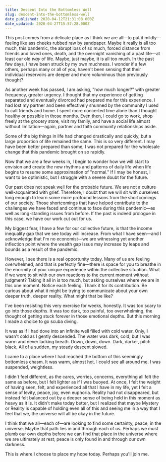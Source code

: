```yaml
---
title: Descent Into the Bottomless Well
slug: descent-into-the-bottomless-well
date_published: 2020-04-12T21:31:08.000Z
date_updated: 2020-04-27T15:57:28.000Z
---
```


This post comes from a delicate place as I think we are all—to put it mildly—feeling like ass cheeks rubbed raw by sandpaper. Maybe it really is all too much, this pandemic, the abrupt loss of so much, forced distance from friends and loved ones, death, and the overnight vanishing of a past life—at least our old *way* of life. Maybe, just maybe, it is all too much. In the past few days, I have been struck by my own muchness. I wonder if a few others, perhaps many or all of you, haven't been sensing that their individual reservoirs are deeper and more voluminous than previously thought?

As another week has passed, I am asking, "how much longer?" with greater frequency, greater urgency. I thought that my experience of getting separated and eventually divorced had prepared me for this experience. I had lost my partner and been effectively shunned by the community I used to call friends and home. I spent more concerted time alone than I thought healthy or possible in those months. Even then, I could go to work, shop freely at the grocery store, visit my family, and have a social life almost without limitation—again, partner and faith community relationships aside.

Some of the big things in life had changed drastically and quickly, but a large proportion of life remained the same. This is so very different. I may have been better prepared than some; I was not prepared for the wholesale change that this pandemic brought on so rapidly.

Now that we are a few weeks in, I begin to wonder how we will start to envision and create the new rhythms and patterns of daily life when life begins to resume some approximation of "normal." If I may be honest, I want to be optimistic, but I struggle with a severe doubt for the future.

Our past does not speak well for the probable future. We are not a culture well-acquainted with grief. Therefore, I doubt that we will sit with ourselves long enough to learn some more profound lessons from the shortcomings of our society. Those shortcomings that have helped contribute to the challenges we have faced and continue to face during this pandemic—as well as long-standing issues from before. If the past is indeed prologue in this case, we have our work cut out for us.

My biggest fear, I have a few for our collective future, is that the income inequality gap that we see today will increase. From what I have seen—and I acknowledge that I'm no economist—we are witnessing yet another inflection point where the wealth gap issue may increase by leaps and bounds as a result of the pandemic.

However, I see there is a real opportunity today. Many of us are feeling overwhelmed, and that is perfectly fine—there is space for you to breathe in the enormity of your unique experience within the collective situation. What if we were to sit with our own reactions to the current moment without judgment? Taking it all in is too much, but asking ourselves where we are in this one moment. Notice each feeling. Thank it for its contribution. Be curious about what it might be trying to communicate about your own deeper truth, deeper reality. What might that be like?

I've been resisting this very exercise for weeks, honestly. It was too scary to go into those depths. It was too dark, too painful, too overwhelming, the thought of getting stuck forever in those emotional depths. But this morning I made a choice to go scuba diving.

It was as if I had dove into an infinite well filled with cold water. Only, I wasn't cold as I gently descended. The water was dark, cold, but I was warm and never lacking breath. Down, down, down. Dark, darker, pitch black. All of a sudden, my steady descent slowed.

I came to a place where I had reached the bottom of this seemingly bottomless chasm. It was warm, almost hot. I could see all around me. I was suspended, weightless.

I didn't feel different, as the cares, worries, concerns, everything all felt the same as before, but I felt lighter as if I was buoyed. At once, I felt the weight of having seen, felt, and experienced all that I have in my life, yet I felt a sense of levity, peace, joy, even euphoria. Reality had not disappeared, but instead felt balanced out by a deeper sense of being held in this moment as heavy as it is. It didn't make today better, but I realized that maybe Mystery or Reality is capable of holding even all of this and seeing me in a way that I feel that we, the universe will all be okay in the future.

I think that we all—each of—are looking to find some certainty, peace, in the universe. Maybe that path lies in and through each of us. Perhaps we must plumb our own depths before we can find that place in the universe where we are ultimately at rest; peace is only found in and through our own darkness.

This is where I choose to place my hope today. Perhaps you'll join me.
